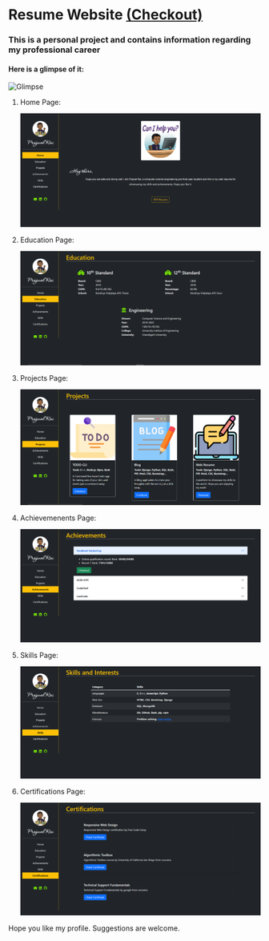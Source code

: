 # Resume Website [(Checkout)](http://prajwal2000.pythonanywhere.com/)

### This is a personal project and contains information regarding my professional career

#### Here is a glimpse of it:

![Glimpse](resources/glimpse.gif)

1. Home Page:

    ![home page image](resources/home-page.png)

2. Education Page:

    ![education page image](resources/education.png)

3. Projects Page:

    ![projects page](resources/projects.png)

4. Achievemenents Page:

    ![achievements page](resources/achievements-page.png)

5. Skills Page:

    ![Skills page](resources/skills-page.png)

6. Certifications Page:

    ![Certifications page](resources/certifications-page.png)


Hope you like my profile. Suggestions are welcome.
